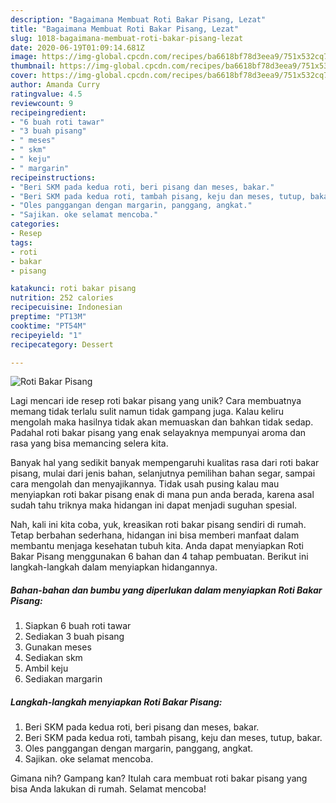 ```yaml
---
description: "Bagaimana Membuat Roti Bakar Pisang, Lezat"
title: "Bagaimana Membuat Roti Bakar Pisang, Lezat"
slug: 1018-bagaimana-membuat-roti-bakar-pisang-lezat
date: 2020-06-19T01:09:14.681Z
image: https://img-global.cpcdn.com/recipes/ba6618bf78d3eea9/751x532cq70/roti-bakar-pisang-foto-resep-utama.jpg
thumbnail: https://img-global.cpcdn.com/recipes/ba6618bf78d3eea9/751x532cq70/roti-bakar-pisang-foto-resep-utama.jpg
cover: https://img-global.cpcdn.com/recipes/ba6618bf78d3eea9/751x532cq70/roti-bakar-pisang-foto-resep-utama.jpg
author: Amanda Curry
ratingvalue: 4.5
reviewcount: 9
recipeingredient:
- "6 buah roti tawar"
- "3 buah pisang"
- " meses"
- " skm"
- " keju"
- " margarin"
recipeinstructions:
- "Beri SKM pada kedua roti, beri pisang dan meses, bakar."
- "Beri SKM pada kedua roti, tambah pisang, keju dan meses, tutup, bakar."
- "Oles panggangan dengan margarin, panggang, angkat."
- "Sajikan. oke selamat mencoba."
categories:
- Resep
tags:
- roti
- bakar
- pisang

katakunci: roti bakar pisang 
nutrition: 252 calories
recipecuisine: Indonesian
preptime: "PT13M"
cooktime: "PT54M"
recipeyield: "1"
recipecategory: Dessert

---
```



![Roti Bakar Pisang](https://img-global.cpcdn.com/recipes/ba6618bf78d3eea9/751x532cq70/roti-bakar-pisang-foto-resep-utama.jpg)

Lagi mencari ide resep roti bakar pisang yang unik? Cara membuatnya memang tidak terlalu sulit namun tidak gampang juga. Kalau keliru mengolah maka hasilnya tidak akan memuaskan dan bahkan tidak sedap. Padahal roti bakar pisang yang enak selayaknya mempunyai aroma dan rasa yang bisa memancing selera kita.

Banyak hal yang sedikit banyak mempengaruhi kualitas rasa dari roti bakar pisang, mulai dari jenis bahan, selanjutnya pemilihan bahan segar, sampai cara mengolah dan menyajikannya. Tidak usah pusing kalau mau menyiapkan roti bakar pisang enak di mana pun anda berada, karena asal sudah tahu triknya maka hidangan ini dapat menjadi suguhan spesial.




Nah, kali ini kita coba, yuk, kreasikan roti bakar pisang sendiri di rumah. Tetap berbahan sederhana, hidangan ini bisa memberi manfaat dalam membantu menjaga kesehatan tubuh kita. Anda dapat menyiapkan Roti Bakar Pisang menggunakan 6 bahan dan 4 tahap pembuatan. Berikut ini langkah-langkah dalam menyiapkan hidangannya.

<!--inarticleads1-->

##### Bahan-bahan dan bumbu yang diperlukan dalam menyiapkan Roti Bakar Pisang:

1. Siapkan 6 buah roti tawar
1. Sediakan 3 buah pisang
1. Gunakan  meses
1. Sediakan  skm
1. Ambil  keju
1. Sediakan  margarin




<!--inarticleads2-->

##### Langkah-langkah menyiapkan Roti Bakar Pisang:

1. Beri SKM pada kedua roti, beri pisang dan meses, bakar.
1. Beri SKM pada kedua roti, tambah pisang, keju dan meses, tutup, bakar.
1. Oles panggangan dengan margarin, panggang, angkat.
1. Sajikan. oke selamat mencoba.




Gimana nih? Gampang kan? Itulah cara membuat roti bakar pisang yang bisa Anda lakukan di rumah. Selamat mencoba!
